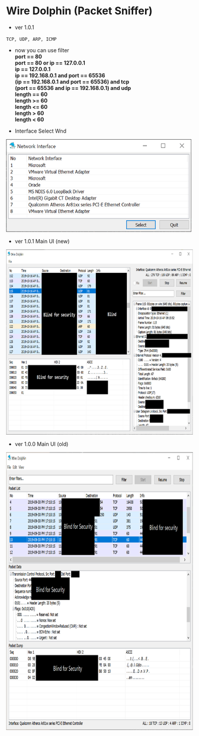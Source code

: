 # Wire Dolphin (Packet Sniffer)

* ver 1.0.1

`TCP, UDP, ARP, ICMP`

* now you can use filter  
  **port == 80**  
	**port == 80 or ip == 127.0.0.1**  
	**ip == 127.0.0.1**  
	**ip == 192.168.0.1 and port == 65536**  
	**(ip == 192.168.0.1 and port == 65536) and tcp**  
	**(port == 65536 and ip == 192.168.0.1) and udp**  
	**length == 60**  
	**length >= 60**  
	**length <= 60**  
	**length > 60**  
	**length < 60**  
	
	
* Interface Select Wnd
<img src="/Image/SelectNetInfWnd.PNG" width="500" height="250">

* ver 1.0.1 Main UI (new)
<img src="/Image/MainWnd2.PNG" width="1000" height="500">

* ver 1.0.0 Main UI (old)
<img src="/Image/MainWnd.PNG" width="900" height="750">

